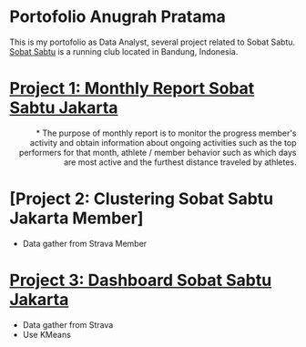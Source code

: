 # Portofolio Anugrah Pratama
This is my portofolio as Data Analyst, several project related to Sobat Sabtu. [Sobat Sabtu](https://www.instagram.com/sobatsabtu) is a running club located in Bandung, Indonesia.

# [Project 1: Monthly Report Sobat Sabtu Jakarta](https://github.com/AnugrahPratamaH/Report/blob/main/SobatSabtuJakarta/Report%20JKT%20July%2025.pdf)
<div style="text-align: right">
* The purpose of monthly report is to monitor the progress member's activity and obtain information about ongoing activities such as
  the top performers for that month, athlete / member behavior such as which days are most active and the furthest distance traveled by athletes. </div>

# [Project 2: Clustering Sobat Sabtu Jakarta Member] 

* Data gather from Strava Member

# [Project 3: Dashboard Sobat Sabtu Jakarta](https://lookerstudio.google.com/reporting/8f954f1c-535d-487c-b1e9-d8c6acb5048d)

* Data gather from Strava
* Use KMeans
